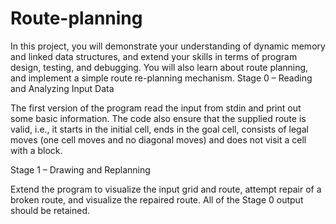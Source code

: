 # Route-planning
In this project, you will demonstrate your understanding of dynamic memory and linked data structures, and extend your skills in terms of program design, testing, and debugging. You will also learn about route planning, and implement a simple route re-planning mechanism.
Stage 0 – Reading and Analyzing Input Data

The first version of the program read the input from stdin and print out some basic information. The code also ensure that the supplied route is valid, i.e., it starts in the initial cell, ends in the goal cell, consists of legal moves (one cell moves and no diagonal moves) and does not visit a cell with a block.

Stage 1 – Drawing and Replanning 

Extend the program to visualize the input grid and route, attempt repair of a broken route, and visualize the repaired route. All of the Stage 0 output should be retained.
